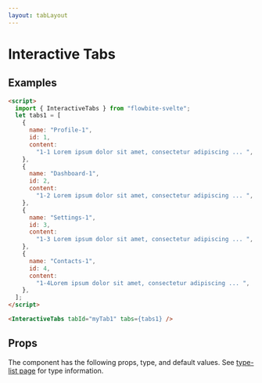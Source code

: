 ```yaml
---
layout: tabLayout
---
```


<script>
  import { InteractiveTabs, Table, TableDefaultRow }from '$lib/index';
  import componentProps from '../props/InteractiveTabs.json'
  // Props table
  export let items = componentProps.props
	let propHeader = ['Name', 'Type', 'Default']
	// console.log(items)
	let divClass='w-full relative overflow-x-auto shadow-md sm:rounded-lg'

  let tabs1 = [
    {
      name: "Profile-1",
      id: 1,
      content:
        "1-1 Lorem ipsum dolor sit amet, consectetur adipiscing elit, sed do eiusmod tempor incididunt ut labore et dolore magna aliqua. ",
    },
    {
      name: "Dashboard-1",
      id: 2,
      content:
        "1-2 Lorem ipsum dolor sit amet, consectetur adipiscing elit, sed do eiusmod tempor incididunt ut labore et dolore magna aliqua. ",
    },
    {
      name: "Settings-1",
      id: 3,
      content:
        "1-3 Lorem ipsum dolor sit amet, consectetur adipiscing elit, sed do eiusmod tempor incididunt ut labore et dolore magna aliqua. ",
    },
    {
      name: "Contacts-1",
      id: 4,
      content:
        "1-4Lorem ipsum dolor sit amet, consectetur adipiscing elit, sed do eiusmod tempor incididunt ut labore et dolore magna aliqua. ",
    },
  ];
</script>

<h1 class="text-3xl w-full dark:text-white pt-16">Interactive Tabs</h1>

<h2 class="text-2xl mt-8 dark:text-white py-8">Examples</h2>

<div class="container rounded-xl my-4 mx-auto bg-gradient-to-r bg-white dark:bg-gray-900 border border-gray-200 dark:border-gray-700 p-2 sm:p-6">
  <InteractiveTabs tabId="myTab1" tabs={tabs1} />
</div>

```html
<script>
  import { InteractiveTabs } from "flowbite-svelte";
  let tabs1 = [
    {
      name: "Profile-1",
      id: 1,
      content:
        "1-1 Lorem ipsum dolor sit amet, consectetur adipiscing ... ",
    },
    {
      name: "Dashboard-1",
      id: 2,
      content:
        "1-2 Lorem ipsum dolor sit amet, consectetur adipiscing ... ",
    },
    {
      name: "Settings-1",
      id: 3,
      content:
        "1-3 Lorem ipsum dolor sit amet, consectetur adipiscing ... ",
    },
    {
      name: "Contacts-1",
      id: 4,
      content:
        "1-4Lorem ipsum dolor sit amet, consectetur adipiscing ... ",
    },
  ];
</script>

<InteractiveTabs tabId="myTab1" tabs={tabs1} />
```

<h2 class="text-2xl w-full dark:text-white py-8">Props</h2>

<p class="dark:text-white py-4 text-lg">The component has the following props, type, and default values. See <a href="/type-list" class="text-blue-600 hover:underline dark:text-blue-500">type-list page</a> for type information.</p>

<Table header={propHeader} {divClass} >
  <TableDefaultRow {items} rowState='hover' />
</Table>